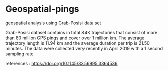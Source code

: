 # Geospatial-pings
geospatial analysis using Grab-Posisi data set

Grab-Posisi dataset contains in total 84K trajectories that consist of more than 80 million GPS pings and cover over 1 million km. The average trajectory length is 11.94 km and the average duration per trip is 21.50 minutes.
The data were collected very recently in April 2019 with a 1 second sampling rate

references : https://doi.org/10.1145/3356995.3364536
